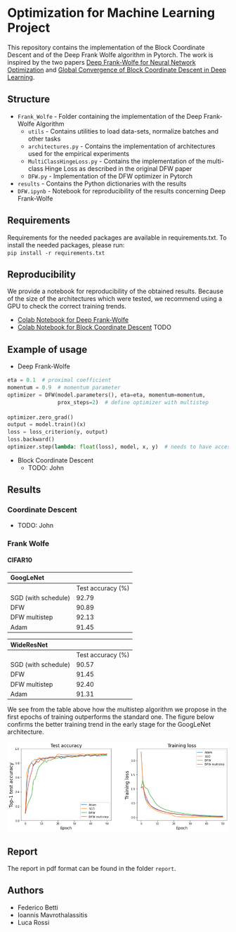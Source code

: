 # Optimization for Machine Learning Project
This repository contains the implementation of the Block Coordinate Descent and of the Deep Frank Wolfe algorithm in Pytorch. The work is inspired by the two papers [Deep Frank-Wolfe for Neural Network Optimization](https://arxiv.org/pdf/1811.07591.pdf) and [Global Convergence of Block Coordinate Descent in Deep Learning](https://arxiv.org/pdf/1803.00225.pdf).

## Structure
* `Frank_Wolfe` - Folder containing the implementation of the Deep Frank-Wolfe Algorithm
  * `utils` - Contains utilities to load data-sets, normalize batches and other tasks
  * `architectures.py` - Contains the implementation of architectures used for the empirical experiments
  * `MultiClassHingeLoss.py` - Contains the implementation of the multi-class Hinge Loss as described in the original DFW paper
  * `DFW.py` - Implementation of the DFW optimizer in Pytorch
* `results` - Contains the Python dictionaries with the results
*  `DFW.ipynb` - Notebook for reproducibility of the results concerning Deep Frank-Wolfe 

## Requirements
Requirements for the needed packages are available in requirements.txt. To install the needed packages, please run:\
`pip install -r requirements.txt`
## Reproducibility
We provide a notebook for reproducibility of the obtained results. 
Because of the size of the architectures which were tested, we recommend using a GPU to
check the correct training trends. 

- [Colab Notebook for Deep Frank-Wolfe](https://colab.research.google.com/drive/1mpsunyV-11yDXPhZLznryLxJoMx4Zqxd)
- [Colab Notebook for Block Coordinate Descent](https://colab.research.google.com/drive/1mpsunyV-11yDXPhZLznryLxJoMx4Zqxd) TODO

## Example of usage
* Deep Frank-Wolfe
```python
eta = 0.1  # proximal coefficient
momentum = 0.9  # momentum parameter
optimizer = DFW(model.parameters(), eta=eta, momentum=momentum,
                prox_steps=2)  # define optimizer with multistep

optimizer.zero_grad()
output = model.train()(x)
loss = loss_criterion(y, output)
loss.backward()
optimizer.step(lambda: float(loss), model, x, y)  # needs to have access to the loss and the model
```
* Block Coordinate Descent
  * TODO: John

## Results

### Coordinate Descent
* TODO: John
### Frank Wolfe
#### CIFAR10
| GoogLeNet            |                   |
|:---------------------|-------------------|
|                      | Test accuracy (%) |
| SGD (with schedule)  |  92.79            | 
| DFW                  | 90.89             |
| DFW multistep        | 92.13             | 
| Adam                 | 91.45             |

| WideResNet          |                   |
|:--------------------|-------------------|
|                     | Test accuracy (%) |
| SGD (with schedule) | 90.57             | 
| DFW                 | 91.45             |
| DFW multistep       | 92.40             | 
| Adam                | 91.31             |

We see from the table above how the multistep algorithm we propose in the first epochs
of training outperforms the standard one. The figure below confirms the better training
trend in the early stage for the GoogLeNet architecture.

![plot](./figures/GoogLeNet_CIFAR10.png)

## Report
The report in pdf format can be found in the folder `report`.

## Authors
- Federico Betti
- Ioannis Mavrothalassitis
- Luca Rossi
